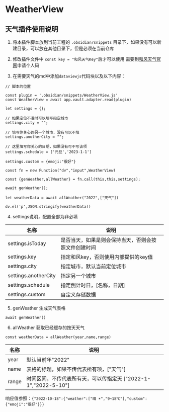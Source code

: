# WeatherView
## 天气插件使用说明

1. 将本插件脚本放到当前工程的 `.obsidian/snippets` 目录下，如果没有可以新建目录，可以放在其他目录下，但是必须在当前仓库

2. 修改插件文件中 `const key = "和风天气Key"`后才可以使用
需要到[和风天气官网](https://www.qweather.com/ )申请个人码  

3. 在需要天气的md中添加`dataviewjs`代码块以及以下内容：

```dataviewjs
// 脚本的位置

const plugin = '.obsidian/snippets/WeatherView.js'
const WeatherView = await app.vault.adapter.read(plugin)

let settings = {};

// 如果定位不准时可以填写指定城市
settings.city = "";

// 填写你关心的另一个城市，没有可以不填
settings.anotherCity = "";

// 这里填写你关心的日期，如果没有可不写该项
settings.schedule = ['元旦','2023-1-1']

settings.custom = {emoji:"很好"}

const fn = new Function("dv","input",WeatherView)

const {genWeather,allWeather} = fn.call(this,this,settings);

await genWeather();

let weatherData = await allWeather("2022",["天气"])

dv.el('p',JSON.stringify(weatherData))
```

4. settings说明，配置全部为非必填

|   名称   |  说明    |
| ---- | ---- |
|   settings.isToday   |  是否当天，如果是则会保持当天，否则会按照文件创建时间    |
|   settings.key   |  指定和风key，否则使用内部提供的key值    |
|   settings.city   |  指定城市，默认当前定位城市    |
|   settings.anotherCity   |  指定另一个城市   |
|   settings.schedule   |  指定倒计时日，[名称，日期]   |
|   settings.custom   |  自定义存储数据  |


5. genWeather 生成天气表格

`await genWeather()`

6. allWeather 获取已经缓存的按天天气


`const weatherData = allWeather(year,name,range)`


|   名称   |  说明    |
| ---- | ---- |
|year|默认当前年"2022"|
|name|表格的标题，如果不传代表所有项，["天气"]|
|range|时间区间，不传代表所有天，可以传指定天 ["2022-1-1","2022-5-10"]|


 
响应值参照：`{"2022-10-18":{"weather":["晴 ☀️","9~18℃"],"custom":{"emoji":"很好"}}}`




